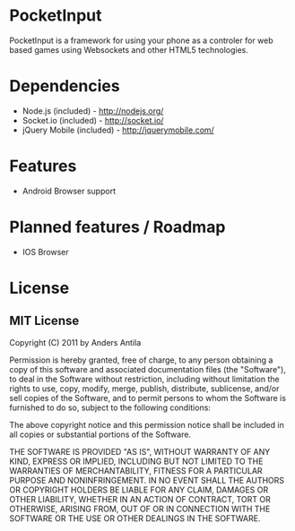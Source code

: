 # PocketInput
PocketInput is a framework for using your phone as a controler for web
based games using Websockets and other HTML5 technologies. 

# Dependencies
* Node.js (included) - http://nodejs.org/
* Socket.io (included) - http://socket.io/
* jQuery Mobile (included) - http://jquerymobile.com/

# Features
* Android Browser support

# Planned features / Roadmap
* IOS Browser

# License

## MIT License

Copyright (C) 2011 by Anders Antila

Permission is hereby granted, free of charge, to any person obtaining a copy
of this software and associated documentation files (the "Software"), to deal
in the Software without restriction, including without limitation the rights
to use, copy, modify, merge, publish, distribute, sublicense, and/or sell
copies of the Software, and to permit persons to whom the Software is
furnished to do so, subject to the following conditions:

The above copyright notice and this permission notice shall be included in
all copies or substantial portions of the Software.

THE SOFTWARE IS PROVIDED "AS IS", WITHOUT WARRANTY OF ANY KIND, EXPRESS OR
IMPLIED, INCLUDING BUT NOT LIMITED TO THE WARRANTIES OF MERCHANTABILITY,
FITNESS FOR A PARTICULAR PURPOSE AND NONINFRINGEMENT. IN NO EVENT SHALL THE
AUTHORS OR COPYRIGHT HOLDERS BE LIABLE FOR ANY CLAIM, DAMAGES OR OTHER
LIABILITY, WHETHER IN AN ACTION OF CONTRACT, TORT OR OTHERWISE, ARISING FROM,
OUT OF OR IN CONNECTION WITH THE SOFTWARE OR THE USE OR OTHER DEALINGS IN
THE SOFTWARE.
